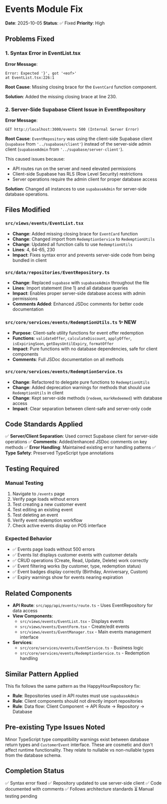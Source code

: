 # Events Module Fix

**Date**: 2025-10-05
**Status**: ✅ Fixed
**Priority**: High

## Problems Fixed

### 1. Syntax Error in EventList.tsx
**Error Message**:
```
Error: Expected '}', got '<eof>'
at EventList.tsx:226:1
```

**Root Cause**: Missing closing brace for the `EventCard` function component.

**Solution**: Added the missing closing brace at line 230.

### 2. Server-Side Supabase Client Issue in EventRepository
**Error Message**:
```
GET http://localhost:3000/events 500 (Internal Server Error)
```

**Root Cause**: `EventRepository` was using the client-side Supabase client (`supabase` from `'../supabase/client'`) instead of the server-side admin client (`supabaseAdmin` from `'../supabase/server-client'`).

This caused issues because:
- API routes run on the server and need elevated permissions
- Client-side Supabase has RLS (Row Level Security) restrictions
- Server operations require the admin client for proper database access

**Solution**: Changed all instances to use `supabaseAdmin` for server-side database operations.

## Files Modified

### `src/views/events/EventList.tsx`
- **Change**: Added missing closing brace for `EventCard` function
- **Change**: Changed import from `RedemptionService` to `RedemptionUtils`
- **Change**: Updated all function calls to use `RedemptionUtils`
- **Lines**: 4, 64-65, 230
- **Impact**: Fixes syntax error and prevents server-side code from being bundled in client

### `src/data/repositories/EventRepository.ts`
- **Change**: Replaced `supabase` with `supabaseAdmin` throughout the file
- **Lines**: Import statement (line 1) and all database queries
- **Impact**: Enables proper server-side database access with admin permissions
- **Comments Added**: Enhanced JSDoc comments for better code documentation

### `src/core/services/events/RedemptionUtils.ts` ✨ NEW
- **Purpose**: Client-safe utility functions for event offer redemption
- **Functions**: `validateOffer`, `calculateDiscount`, `applyOffer`, `isExpiringSoon`, `getDaysUntilExpiry`, `formatOffer`
- **Impact**: Pure functions with no database dependencies, safe for client components
- **Comments**: Full JSDoc documentation on all methods

### `src/core/services/events/RedemptionService.ts`
- **Change**: Refactored to delegate pure functions to `RedemptionUtils`
- **Change**: Added deprecation warnings for methods that should use `RedemptionUtils` in client
- **Change**: Kept server-side methods (`redeem`, `markRedeemed`) with database access
- **Impact**: Clear separation between client-safe and server-only code

## Code Standards Applied

✅ **Server/Client Separation**: Used correct Supabase client for server-side operations
✅ **Comments**: Added/enhanced JSDoc comments on key methods
✅ **Error Handling**: Maintained existing error handling patterns
✅ **Type Safety**: Preserved TypeScript type annotations

## Testing Required

### Manual Testing
1. Navigate to `/events` page
2. Verify page loads without errors
3. Test creating a new customer event
4. Test editing an existing event
5. Test deleting an event
6. Verify event redemption workflow
7. Check active events display on POS interface

### Expected Behavior
- ✅ Events page loads without 500 errors
- ✅ Events list displays customer events with customer details
- ✅ CRUD operations (Create, Read, Update, Delete) work correctly
- ✅ Event filtering works (by customer, type, redemption status)
- ✅ Event badges display correctly (Birthday, Anniversary, Custom)
- ✅ Expiry warnings show for events nearing expiration

## Related Components

- **API Route**: `src/app/api/events/route.ts` - Uses EventRepository for data access
- **View Components**: 
  - `src/views/events/EventList.tsx` - Displays events
  - `src/views/events/EventForm.tsx` - Create/edit events
  - `src/views/events/EventManager.tsx` - Main events management interface
- **Services**:
  - `src/core/services/events/EventService.ts` - Business logic
  - `src/core/services/events/RedemptionService.ts` - Redemption handling

## Similar Pattern Applied

This fix follows the same pattern as the HappyHourRepository fix:
- **Rule**: Repositories used in API routes must use `supabaseAdmin`
- **Rule**: Client components should not directly import repositories
- **Rule**: Data flow: Client Component → API Route → Repository → Database

## Pre-existing Type Issues Noted

Minor TypeScript type compatibility warnings exist between database return types and `CustomerEvent` interface. These are cosmetic and don't affect runtime functionality. They relate to nullable vs non-nullable types from the database schema.

## Completion Status

✅ Syntax error fixed
✅ Repository updated to use server-side client
✅ Code documented with comments
✅ Follows architecture standards
⏳ Manual testing pending
